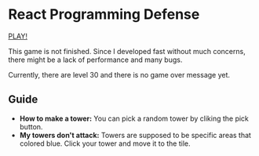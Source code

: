 # React Programming Defense

[PLAY!](https://programming-defense-hsk-kr.vercel.app/)

This game is not finished. Since I developed fast without much concerns, there might be a lack of performance and many bugs.

Currently, there are level 30 and there is no game over message yet.

## Guide

- **How to make a tower:** You can pick a random tower by cliking the pick button.
- **My towers don't attack:** Towers are supposed to be specific areas that colored blue. Click your tower and move it to the tile.
